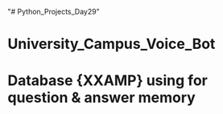   "# Python_Projects_Day29" 
# University_Campus_Voice_Bot  
# Database {XXAMP} using for question & answer memory
 

